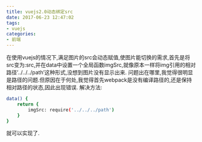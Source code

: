 ```yaml
---
title: vuejs2.0动态绑定src
date: 2017-06-23 12:47:02
tags:
- vuejs
categories:
- 前端
---
```

在使用vuejs的情况下,满足图片的src会动态赋值,使图片能切换的需求,首先是将src变为:src,并在data中设置一个全局函数imgSrc,就像原本一样将img引用的相对路径’../../../path’这种形式,没想到图片没有显示出来.
问题出在哪里,我觉得很明显是路径的问题.但原因在于何处,我觉得首先webpack是没有编译路径的,还是保持相对路径的状态,因此出现错误.
解决方法:
```bash
data() {  
    return {       
        imgSrc: require('../../../path')
    }
}
```
就可以实现了.
